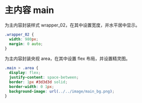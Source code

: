 # 主内容 main

为主内容封装样式 wrapper_02，在其中设置宽度，并水平居中显示。

```css
.wrapper_02 {
  width: 980px;
  margin: 0 auto;
}
```

为主内容封装央视 area，在其中设置 flex 布局，并设置精灵图。

```css
.main > .area {
  display: flex;
  justify-content: space-between;
  border: 1px #3d3d3d solid;
  border-width: 0 1px;
  background-image: url(../../image/main_bg.png);
}
```
